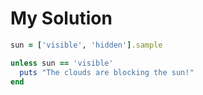 # My Solution

```ruby
sun = ['visible', 'hidden'].sample

unless sun == 'visible'
  puts "The clouds are blocking the sun!"
end
```
